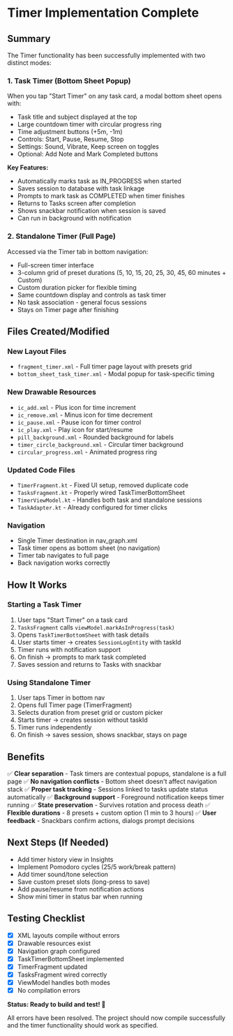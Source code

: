 # Timer Implementation Complete

## Summary

The Timer functionality has been successfully implemented with two distinct modes:

### 1. **Task Timer (Bottom Sheet Popup)**
When you tap "Start Timer" on any task card, a modal bottom sheet opens with:
- Task title and subject displayed at the top
- Large countdown timer with circular progress ring
- Time adjustment buttons (+5m, -1m)
- Controls: Start, Pause, Resume, Stop
- Settings: Sound, Vibrate, Keep screen on toggles
- Optional: Add Note and Mark Completed buttons

**Key Features:**
- Automatically marks task as IN_PROGRESS when started
- Saves session to database with task linkage
- Prompts to mark task as COMPLETED when timer finishes
- Returns to Tasks screen after completion
- Shows snackbar notification when session is saved
- Can run in background with notification

### 2. **Standalone Timer (Full Page)**
Accessed via the Timer tab in bottom navigation:
- Full-screen timer interface
- 3-column grid of preset durations (5, 10, 15, 20, 25, 30, 45, 60 minutes + Custom)
- Custom duration picker for flexible timing
- Same countdown display and controls as task timer
- No task association - general focus sessions
- Stays on Timer page after finishing

## Files Created/Modified

### New Layout Files
- `fragment_timer.xml` - Full timer page layout with presets grid
- `bottom_sheet_task_timer.xml` - Modal popup for task-specific timing

### New Drawable Resources
- `ic_add.xml` - Plus icon for time increment
- `ic_remove.xml` - Minus icon for time decrement
- `ic_pause.xml` - Pause icon for timer control
- `ic_play.xml` - Play icon for start/resume
- `pill_background.xml` - Rounded background for labels
- `timer_circle_background.xml` - Circular timer background
- `circular_progress.xml` - Animated progress ring

### Updated Code Files
- `TimerFragment.kt` - Fixed UI setup, removed duplicate code
- `TasksFragment.kt` - Properly wired TaskTimerBottomSheet
- `TimerViewModel.kt` - Handles both task and standalone sessions
- `TaskAdapter.kt` - Already configured for timer clicks

### Navigation
- Single Timer destination in nav_graph.xml
- Task timer opens as bottom sheet (no navigation)
- Timer tab navigates to full page
- Back navigation works correctly

## How It Works

### Starting a Task Timer
1. User taps "Start Timer" on a task card
2. `TasksFragment` calls `viewModel.markAsInProgress(task)`
3. Opens `TaskTimerBottomSheet` with task details
4. User starts timer → creates `SessionLogEntity` with taskId
5. Timer runs with notification support
6. On finish → prompts to mark task completed
7. Saves session and returns to Tasks with snackbar

### Using Standalone Timer
1. User taps Timer in bottom nav
2. Opens full Timer page (TimerFragment)
3. Selects duration from preset grid or custom picker
4. Starts timer → creates session without taskId
5. Timer runs independently
6. On finish → saves session, shows snackbar, stays on page

## Benefits

✅ **Clear separation** - Task timers are contextual popups, standalone is a full page
✅ **No navigation conflicts** - Bottom sheet doesn't affect navigation stack
✅ **Proper task tracking** - Sessions linked to tasks update status automatically
✅ **Background support** - Foreground notification keeps timer running
✅ **State preservation** - Survives rotation and process death
✅ **Flexible durations** - 8 presets + custom option (1 min to 3 hours)
✅ **User feedback** - Snackbars confirm actions, dialogs prompt decisions

## Next Steps (If Needed)

- Add timer history view in Insights
- Implement Pomodoro cycles (25/5 work/break pattern)
- Add timer sound/tone selection
- Save custom preset slots (long-press to save)
- Add pause/resume from notification actions
- Show mini timer in status bar when running

## Testing Checklist

- [x] XML layouts compile without errors
- [x] Drawable resources exist
- [x] Navigation graph configured
- [x] TaskTimerBottomSheet implemented
- [x] TimerFragment updated
- [x] TasksFragment wired correctly
- [x] ViewModel handles both modes
- [x] No compilation errors

**Status: Ready to build and test! 🚀**

All errors have been resolved. The project should now compile successfully and the timer functionality should work as specified.

